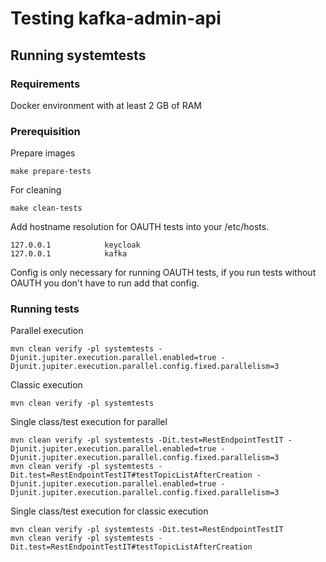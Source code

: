 # Testing kafka-admin-api
## Running systemtests
### Requirements
Docker environment with at least 2 GB of RAM

### Prerequisition
Prepare images
```
make prepare-tests
```
For cleaning
```
make clean-tests
```
Add hostname resolution for OAUTH tests into your /etc/hosts.
```
127.0.0.1            keycloak
127.0.0.1            kafka
```
Config is only necessary for running OAUTH tests, if you run tests without OAUTH you don't have to run add that config.
### Running tests
Parallel execution
```
mvn clean verify -pl systemtests -Djunit.jupiter.execution.parallel.enabled=true -Djunit.jupiter.execution.parallel.config.fixed.parallelism=3
```
Classic execution
```
mvn clean verify -pl systemtests
```
Single class/test execution for parallel
```
mvn clean verify -pl systemtests -Dit.test=RestEndpointTestIT -Djunit.jupiter.execution.parallel.enabled=true -Djunit.jupiter.execution.parallel.config.fixed.parallelism=3
mvn clean verify -pl systemtests -Dit.test=RestEndpointTestIT#testTopicListAfterCreation -Djunit.jupiter.execution.parallel.enabled=true -Djunit.jupiter.execution.parallel.config.fixed.parallelism=3
```
Single class/test execution for classic execution
```
mvn clean verify -pl systemtests -Dit.test=RestEndpointTestIT
mvn clean verify -pl systemtests -Dit.test=RestEndpointTestIT#testTopicListAfterCreation
```